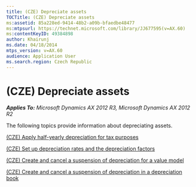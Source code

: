 ```yaml
---
title: (CZE) Depreciate assets
TOCTitle: (CZE) Depreciate assets
ms:assetid: 85a228ed-9414-48b2-a09b-bfaedbe48477
ms:mtpsurl: https://technet.microsoft.com/library/JJ677595(v=AX.60)
ms:contentKeyID: 49384898
author: Khairunj
ms.date: 04/18/2014
mtps_version: v=AX.60
audience: Application User
ms.search.region: Czech Republic
---
```


# (CZE) Depreciate assets 


_**Applies To:** Microsoft Dynamics AX 2012 R3, Microsoft Dynamics AX 2012 R2_

The following topics provide information about depreciating assets.

[(CZE) Apply half-yearly depreciation for tax purposes](cze-apply-half-yearly-depreciation-for-tax-purposes.md)

[(CZE) Set up depreciation rates and the depreciation factors](cze-set-up-depreciation-rates-and-the-depreciation-factors.md)

[(CZE) Create and cancel a suspension of depreciation for a value model](cze-create-and-cancel-a-suspension-of-depreciation-for-a-value-model.md)

[(CZE) Create and cancel a suspension of depreciation in a depreciation book](cze-create-and-cancel-a-suspension-of-depreciation-in-a-depreciation-book.md)

  


